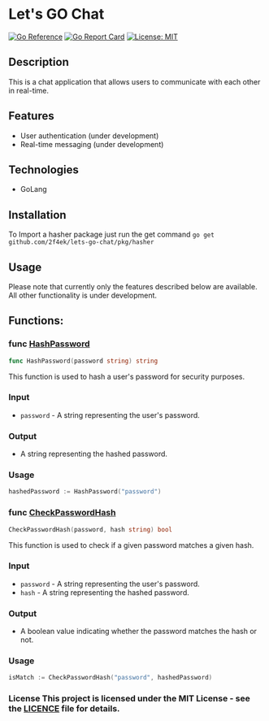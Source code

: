 # Let's GO Chat
[![Go Reference](https://pkg.go.dev/badge/github.com/2f4ek/lets-go-chat.svg)](https://pkg.go.dev/github.com/2f4ek/lets-go-chat)
[![Go Report Card](https://goreportcard.com/badge/github.com/2f4ek/lets-go-chat)](https://goreportcard.com/report/github.com/2f4ek/lets-go-chat)
[![License: MIT](https://img.shields.io/badge/License-MIT-yellow.svg)](https://opensource.org/licenses/MIT)
## Description
This is a chat application that allows users to communicate with each other in real-time. 
## Features
- User authentication (under development)
- Real-time messaging (under development)
## Technologies 
   - GoLang
## Installation 
   To Import a hasher package just run the get command ```go get github.com/2f4ek/lets-go-chat/pkg/hasher```
## Usage 
Please note that currently only the features described below are available. All other functionality is under development.
## Functions: 
### func [HashPassword](https://github.com/2f4ek/lets-go-chat/blob/main/pkg/hasher/hasher.go#L10)
```go 
func HashPassword(password string) string
``` 
This function is used to hash a user's password for security purposes. 
### Input 
- `password` - A string representing the user's password. 
### Output
- A string representing the hashed password. 
### Usage
```go 
hashedPassword := HashPassword("password") 
```
###
### func [CheckPasswordHash](https://github.com/2f4ek/lets-go-chat/blob/main/pkg/hasher/hasher.go#L19)
```go
CheckPasswordHash(password, hash string) bool
```
This function is used to check if a given password matches a given hash. 
### Input
- `password` - A string representing the user's password. 
- `hash` - A string representing the hashed password. 
### Output 
- A boolean value indicating whether the password matches the hash or not. 
### Usage 
```go
isMatch := CheckPasswordHash("password", hashedPassword)
```

### License This project is licensed under the MIT License - see the [LICENCE](LICENCE.md) file for details.
